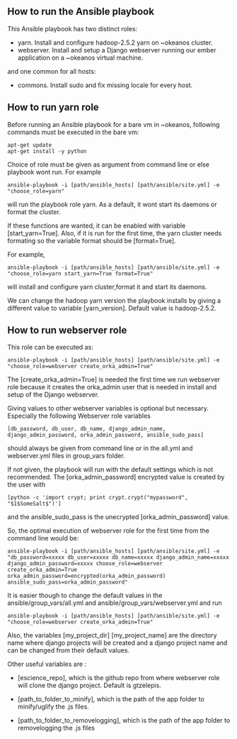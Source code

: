 How to run the Ansible playbook
---

This Ansible playbook has two distinct roles: 
 - yarn. Install and configure hadoop-2.5.2 yarn on ~okeanos cluster.
 - webserver. Install and setup a Django webserver running our ember application on a ~okeanos virtual machine.

and one common for all hosts:
 - commons. Install sudo and fix missing locale for every host.

How to run yarn role
--
Before running an Ansible playbook for a bare vm in ~okeanos, following commands must be executed in the bare vm:

    apt-get update
    apt-get install -y python
Choice of role must be given as argument from command line or else playbook wont run. For example

    ansible-playbook -i [path/ansible_hosts] [path/ansible/site.yml] -e "choose_role=yarn"

will run the playbook role yarn. As a default, it wont start its daemons or format the cluster.

If these functions are wanted, it can be enabled with variable [start_yarn=True]. Also, if it is run
for the first time, the yarn cluster needs formating so the variable format should be  [format=True].

For example, 

    ansible-playbook -i [path/ansible_hosts] [path/ansible/site.yml] -e "choose_role=yarn start_yarn=True format=True"
will install and configure yarn cluster,format it and start its daemons.

We can change the hadoop yarn version the playbook installs
by giving a different value to variable [yarn_version]. Default value is hadoop-2.5.2.

How to run webserver role
--

This role can be executed as:

    ansible-playbook -i [path/ansible_hosts] [path/ansible/site.yml] -e "choose_role=webserver create_orka_admin=True"

The [create_orka_admin=True] is needed the first time we run webserver role because it creates the orka_admin user that is needed in
install and setup of the Django webserver.

Giving values to other webserver variables is optional but necessary. Especially the following Webserver role variables 

    [db_password, db_user, db_name, django_admin_name, django_admin_password, orka_admin_password, ansible_sudo_pass] 
    
should always be given from command line or in the all.yml and webserver.yml files in group_vars folder. 

If not given, the playbook will run with the default settings which is not recommended.
The [orka_admin_password] encrypted value is created by the user with 

    [python -c 'import crypt; print crypt.crypt("mypassword", "$1$SomeSalt$")'] 

and the ansible_sudo_pass is the unecrypted [orka_admin_password] value.

So, the optimal execution of webserver role for the first time from the command line would be:

    ansible-playbook -i [path/ansible_hosts] [path/ansible/site.yml] -e "db_password=xxxxx db_user=xxxxx db_name=xxxxx django_admin_name=xxxxx django_admin_password=xxxxx choose_role=webserver create_orka_admin=True orka_admin_password=encrypted(orka_admin_password) ansible_sudo_pass=orka_admin_password"

It is easier though to change the default values in the ansible/group_vars/all.yml and ansible/group_vars/webserver.yml and run 

    ansible-playbook -i [path/ansible_hosts] [path/ansible/site.yml] -e "choose_role=webserver create_orka_admin=True"

Also, the variables [my_project_dir] [my_project_name] are the directory name where django projects will be created and a django project name and can be changed from their default values.

Other useful variables are :
- [escience_repo], which is the github repo from where webserver role will clone the django project. Default is gtzelepis.

- [path_to_folder_to_minify], which is the path of the app folder to minify/uglify the .js files.

- [path_to_folder_to_removelogging], which is the path of the app folder to removelogging the .js files	
